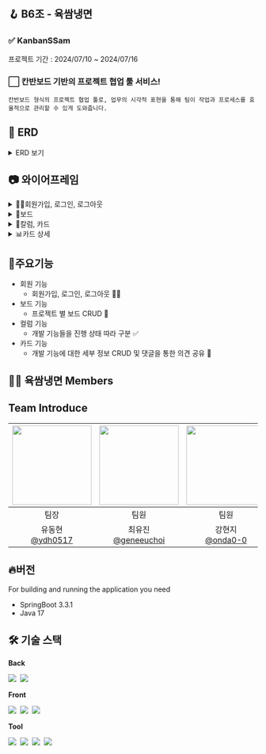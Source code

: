 ## 🪝 B6조 - 육쌈냉면

### ✅ KanbanSSam

프로젝트 기간 : 2024/07/10 ~ 2024/07/16

### ⬜ 칸반보드 기반의 프로젝트 협업 툴 서비스!

    칸반보드 형식의 프로젝트 협업 툴로, 업무의 시각적 표현을 통해 팀이 작업과 프로세스를 효율적으로 관리할 수 있게 도와줍니다.

## 💬 ERD
<details>
<summary> ERD 보기 </summary>

<p>
<img src="https://teamsparta.notion.site/image/https%3A%2F%2Fprod-files-secure.s3.us-west-2.amazonaws.com%2F83c75a39-3aba-4ba4-a792-7aefe4b07895%2Fd54afd9b-fc7c-4119-9a6f-9549bf963497%2FCopy_of_KanbanBoard.png?table=block&id=7b8986aa-b1b9-4371-8f44-9a8f9601fb8c&spaceId=83c75a39-3aba-4ba4-a792-7aefe4b07895&width=2000&userId=&cache=v2" width= 700px>
</p>
</details>

## 📷 와이어프레임
<details>
<summary> 👨‍🦲회원가입, 로그인, 로그아웃 </summary>

<p>
<img src="https://www.notion.so/image/https%3A%2F%2Fprod-files-secure.s3.us-west-2.amazonaws.com%2F83c75a39-3aba-4ba4-a792-7aefe4b07895%2Fd5abede8-a3c8-41e1-afdd-7b2b8aa13b8f%2F%25ED%259A%258C%25EC%259B%2590%25EB%25A1%259D%25EB%25A1%259C%25EC%2595%2584.png?table=block&id=2e02481a-8bc2-47fd-98a9-203653ddae4e&spaceId=83c75a39-3aba-4ba4-a792-7aefe4b07895&width=2000&userId=fa8c17e6-ea5a-43ec-9632-2aedfa649e19&cache=v2" width= 700px>
</p>
</details>

<details>
<summary> 🔲보드 </summary>

<p>
<img src="https://www.notion.so/image/https%3A%2F%2Fprod-files-secure.s3.us-west-2.amazonaws.com%2F83c75a39-3aba-4ba4-a792-7aefe4b07895%2F80805a6a-c8fc-4c32-b61b-13295a017a2c%2F%25EB%25B3%25B4%25EB%2593%259C_%25EC%2588%2598%25EC%25A0%2595.png?table=block&id=307592ef-6a5b-4040-a6e4-707505b31a57&spaceId=83c75a39-3aba-4ba4-a792-7aefe4b07895&width=2000&userId=fa8c17e6-ea5a-43ec-9632-2aedfa649e19&cache=v2" width= 700px>
</p>
</details>

<details>
<summary> 📑칼럼, 카드 </summary>

<p>
<img src="https://www.notion.so/image/https%3A%2F%2Fprod-files-secure.s3.us-west-2.amazonaws.com%2F83c75a39-3aba-4ba4-a792-7aefe4b07895%2F36d77c9a-9961-4d1d-9b5b-6d0f7b8ee66d%2F%25EC%25B9%25BC%25EB%259F%25BC_%25EC%2588%2598%25EC%25A0%2595.png?table=block&id=fb1eb211-34b7-4367-96ad-1df35903bcef&spaceId=83c75a39-3aba-4ba4-a792-7aefe4b07895&width=2000&userId=fa8c17e6-ea5a-43ec-9632-2aedfa649e19&cache=v2" width= 700px>
</p>
</details>

<details>
<summary> 📊카드 상세 </summary>

<p>
<img src="https://www.notion.so/image/https%3A%2F%2Fprod-files-secure.s3.us-west-2.amazonaws.com%2F83c75a39-3aba-4ba4-a792-7aefe4b07895%2F6cdb28ce-c0a6-433a-a666-b6a5bb51a81e%2F%25EC%25B9%25B4%25EB%2593%259C_%25EC%2583%2581%25EC%2584%25B8.png?table=block&id=fbb77ba9-84d0-46c6-914f-a55325621bdf&spaceId=83c75a39-3aba-4ba4-a792-7aefe4b07895&width=1680&userId=fa8c17e6-ea5a-43ec-9632-2aedfa649e19&cache=v2" width= 700px>
</p>
</details>


## 💬주요기능

- 회원 기능
  - 회원가입, 로그인, 로그아웃 👨‍🦲
- 보드 기능
  - 프로젝트 별 보드 CRUD 🔧
- 컬럼 기능
  - 개발 기능들을 진행 상태 따라 구분 ✅
- 카드 기능
  - 개발 기능에 대한 세부 정보 CRUD 및 댓글을 통한 의견 공유 📃



## 🥩🍜 육쌈냉면 Members

## Team Introduce


| <img src ="https://avatars.githubusercontent.com/u/64765991?v=4" width="160px" height="160px"> | <img src ="https://avatars.githubusercontent.com/u/100894921?v=4" width="160px" height="160px"> | <img src ="https://avatars.githubusercontent.com/u/102335813?v=4" width="160px" height="160px"> | <img src ="https://avatars.githubusercontent.com/u/162704734?v=4" width="160px" height="160px"> | <img src ="https://avatars.githubusercontent.com/u/165247479?v=4" width="160px" height="160px"> |
|:-------------------------------------------------------------------------------------------------------------------------:|:----------------------------------------------------------------------------------------------------------------------------------------------------------------:|:----------------------------------------------------------------------------------------------------------------------------------------------------------------:|:----------------------------------------------------------------------------------------------------------------------------------------------------------------:|:----------------------------------------------------------------------------------------------------------------------------------------------------------------:|
|                                                                             팀장                                       |                                                                                팀원                                                                                |                                                                                팀원                                                                                |                                                                                팀원                                                                                |                                                                                팀원                                                                                |
|                                                          유동현<br>[@ydh0517](https://github.com/ydh5017)                    |                                                       최유진<br>[@geneeuchoi](https://github.com/geneeuchoi)                                                        |                                                         강현지<br>[@onda0-0](https://github.com/onda0-0)                                                          |                                                          김우석<br>[@Wooseok1213](https://github.com/Wooseok1213)                                                           |                                                         손아엘<br>[@Luel1197](https://github.com/Luel1197)                                                          |

## 🔥버전
For building and running the application you need

- SpringBoot 3.3.1
- Java 17

## 🛠️ 기술 스택

**Back**


<img src="https://img.shields.io/badge/Spring Boot-6DB33F?style=flat-square&logo=springboot&logoColor=white">&nbsp;
<img src="https://img.shields.io/badge/Spring Security-6DB33F?style=flat-square&logo=springsecurity&logoColor=white">&nbsp;
<br>

**Front**

<img src="https://img.shields.io/badge/HTML5-E34F26?style=flat-square&logo=html5&logoColor=white">&nbsp;
<img src="https://img.shields.io/badge/CSS-1572B6?style=flat-square&logo=css3&logoColor=white">&nbsp;
<img src="https://img.shields.io/badge/JavaScript-F7DF1E?style=flat-square&logo=javascript&logoColor=black">&nbsp;
<br>

**Tool**

<img src="https://img.shields.io/badge/git-F05032?style=flat-square&logo=git&logoColor=white">&nbsp;
<img src="https://img.shields.io/badge/IntelliJ IDEA-000000?style=flat-square&logo=IntelliJ IDEA&logoColor=white">&nbsp;
<img src="https://img.shields.io/badge/Github-181717?style=flat-square&logo=github&logoColor=white">&nbsp;
<img src="https://img.shields.io/badge/Slack-4A154B?style=flat-square&logo=Slack&logoColor=white">
<br>

